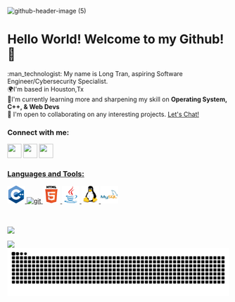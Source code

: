 ![github-header-image (5)](https://github.com/LongTran15200/LongTran15200/assets/128632373/19b2dda9-f9cd-431b-b665-ee36cab8f2be)
# Hello World! Welcome to my Github! :wave:
  <p> :man_technologist:	 My name is Long Tran, aspiring Software Engineer/Cybersecurity Specialist.
    <br>🌍I'm based in Houston,Tx
    <br>🌱I'm currently learning more and sharpening my skill on <b> Operating System, C++, & Web Devs </b>
    <br>🤝 I'm open to collaborating on any interesting projects. <a href="Long.tran832@gmail.com" target="_blank" rel="noopener">Let's Chat!</a>


<h3 align="left">Connect with me:</h3>
  <p align="left">
  <a href="https://www.twitter.com/longtran1234" target="_blank" rel="noreferrer"><img src="https://raw.githubusercontent.com/danielcranney/readme-generator/main/public/icons/socials/twitter.svg" width="32" height="32" /></a>
  <a href="https://linkedin.com/in/long-tran-205222179/" target="_blank" rel="noreferrer"><img src="https://raw.githubusercontent.com/danielcranney/readme-generator/main/public/icons/socials/linkedin.svg" width="32" height="32" /></a>  
  <a href="https://discord.Long Tran#0478" target="_blank" rel="noreferrer"><img src="https://raw.githubusercontent.com/danielcranney/readme-generator/main/public/icons/socials/discord.svg" width="32" height="32" />

  </p>
 

<h3 align="left">Languages and Tools:</h3>
  <p align="left"> <a href="https://www.w3schools.com/cpp/" target="_blank" rel="noreferrer"> <img src="https://raw.githubusercontent.com/devicons/devicon/master/icons/cplusplus/cplusplus-original.svg" alt="cplusplus" width="40" height="40"/> </a> <a href="https://git-scm.com/" target="_blank" rel="noreferrer"> <img     src="https://www.vectorlogo.zone/logos/git-scm/git-scm-icon.svg" alt="git" width="40" height="40"/> </a> <a href="https://www.w3.org/html/" target="_blank" rel="noreferrer"> <img src="https://raw.githubusercontent.com/devicons/devicon/master/icons/html5/html5-original-wordmark.svg" alt="html5" width="40"               height="40"/> </a> <a href="https://www.java.com" target="_blank" rel="noreferrer"> <img src="https://raw.githubusercontent.com/devicons/devicon/master/icons/java/java-original.svg" alt="java" width="40" height="40"/> </a> <a href="https://www.linux.org/" target="_blank" rel="noreferrer"> <img                           src="https://raw.githubusercontent.com/devicons/devicon/master/icons/linux/linux-original.svg" alt="linux" width="40" height="40"/> </a> <a href="https://www.mysql.com/" target="_blank" rel="noreferrer"> <img src="https://raw.githubusercontent.com/devicons/devicon/master/icons/mysql/mysql-original-wordmark.svg"         alt="mysql" width="40" height="40"/> </a> 
</p>


 <br><br>
<img align="center" width="47%" src="https://github-readme-stats.vercel.app/api?username=LongTran15200&show_icons=true&theme=tokyonight" />

<img align="center" width="47%" src="https://github-readme-stats.vercel.app/api/top-langs/?username=LongTran15200&hide_progress=true" />

<img src="https://raw.githubusercontent.com/longtran15200/longtran15200/output/github-contribution-grid-snake.svg" />
